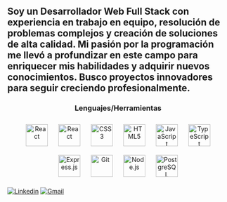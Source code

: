 ## Soy un Desarrollador Web Full Stack con experiencia en trabajo en equipo, resolución de problemas complejos y creación de soluciones de alta calidad. Mi pasión por la programación me llevó a profundizar en este campo para enriquecer mis habilidades y adquirir nuevos conocimientos. Busco proyectos innovadores para seguir creciendo profesionalmente.


### <div align="center">Lenguajes/Herramientas</div>  

<div align="center">  
<a href="https://reactjs.org/" target="_blank"><img style="margin: 10px" src="https://upload.wikimedia.org/wikipedia/commons/thumb/4/47/React.svg/1200px-React.svg.png" alt="React" height="50" /></a>
<a href="https://redux.js.org/" target="_blank"><img style="margin: 10px" src="https://cdn.worldvectorlogo.com/logos/redux.svg" alt="React" height="50" /></a>
<a href="https://www.w3schools.com/css/" target="_blank"><img style="margin: 10px" src="https://profilinator.rishav.dev/skills-assets/css3-original-wordmark.svg" alt="CSS3" height="50" /></a>  
<a href="https://en.wikipedia.org/wiki/HTML5" target="_blank"><img style="margin: 10px" src="https://profilinator.rishav.dev/skills-assets/html5-original-wordmark.svg" alt="HTML5" height="50" /></a>  
<a href="https://www.javascript.com/" target="_blank"><img style="margin: 10px" src="https://profilinator.rishav.dev/skills-assets/javascript-original.svg" alt="JavaScript" height="50" /></a>  
<a href="https://www.typescriptlang.org/" target="_blank"><img style="margin: 10px" src="https://profilinator.rishav.dev/skills-assets/typescript-original.svg" alt="TypeScript" height="50" /></a>  
<a href="https://expressjs.com/" target="_blank"><img style="margin: 10px" src="https://profilinator.rishav.dev/skills-assets/express-original-wordmark.svg" alt="Express.js" height="50" /></a>  
<a href="https://github.com/" target="_blank"><img style="margin: 10px" src="https://profilinator.rishav.dev/skills-assets/git-scm-icon.svg" alt="Git" height="50" /></a>  
<a href="https://nodejs.org/" target="_blank"><img style="margin: 10px" src="https://profilinator.rishav.dev/skills-assets/nodejs-original-wordmark.svg" alt="Node.js" height="50" /></a>   
<a href="https://www.postgresql.org/" target="_blank"><img style="margin: 10px" src="https://profilinator.rishav.dev/skills-assets/postgresql-original-wordmark.svg" alt="PostgreSQL" height="50" /></a>  
</div>  

[![Linkedin](https://img.shields.io/badge/-LinkedIn-blue?style=flat&logo=Linkedin&logoColor=white)](https://www.linkedin.com/in/kevin-esteban-a-8385b4105/)
[![Gmail](https://img.shields.io/badge/-Gmail-c14438?style=flat&logo=Gmail&logoColor=white)](mailto:kevinesteban2010@hotmail.com)
<!--
**keav030/keav030** is a ✨ _special_ ✨ repository because its `README.md` (this file) appears on your GitHub profile.

Here are some ideas to get you started:

- 🔭 I’m currently working on ...
- 🌱 I’m currently learning ...
- 👯 I’m looking to collaborate on ...
- 🤔 I’m looking for help with ...
- 💬 Ask me about ...
- 📫 How to reach me: ...
- 😄 Pronouns: ...
- ⚡ Fun fact: ...
-->
